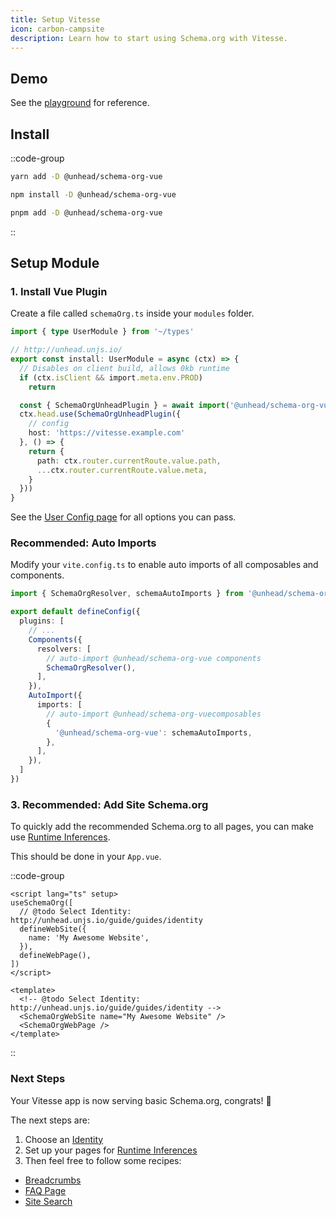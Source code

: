```yaml
---
title: Setup Vitesse
icon: carbon-campsite
description: Learn how to start using Schema.org with Vitesse.
---
```


## Demo

See the [playground](https://github.com/vueuse/schema-org/tree/main/playgrounds/vitesse) for reference.

## Install

::code-group

```bash [yarn]
yarn add -D @unhead/schema-org-vue
```

```bash [npm]
npm install -D @unhead/schema-org-vue
```

```bash [pnpm]
pnpm add -D @unhead/schema-org-vue
```

::


## Setup Module

### 1. Install Vue Plugin

Create a file called `schemaOrg.ts` inside your `modules` folder.

```ts [src/modules/schemaOrg.ts]
import { type UserModule } from '~/types'

// http://unhead.unjs.io/
export const install: UserModule = async (ctx) => {
  // Disables on client build, allows 0kb runtime
  if (ctx.isClient && import.meta.env.PROD)
    return

  const { SchemaOrgUnheadPlugin } = await import('@unhead/schema-org-vue')
  ctx.head.use(SchemaOrgUnheadPlugin({
    // config
    host: 'https://vitesse.example.com'
  }, () => {
    return {
      path: ctx.router.currentRoute.value.path,
      ...ctx.router.currentRoute.value.meta,
    }
  }))
}
```

See the [User Config page](/schema-org/guides/user-config) for all options you can pass.

### Recommended: Auto Imports

Modify your `vite.config.ts` to enable auto imports of all composables and components.

```ts [vite.config.ts]
import { SchemaOrgResolver, schemaAutoImports } from '@unhead/schema-org-vue'

export default defineConfig({
  plugins: [
    // ...
    Components({
      resolvers: [
        // auto-import @unhead/schema-org-vue components
        SchemaOrgResolver(),
      ],
    }),
    AutoImport({
      imports: [
        // auto-import @unhead/schema-org-vuecomposables
        {
          '@unhead/schema-org-vue': schemaAutoImports,
        },
      ],
    }),
  ]
})
```

### 3. Recommended: Add Site Schema.org

To quickly add the recommended Schema.org to all pages, you can make use [Runtime Inferences](/guide/getting-started/how-it-works#runtime-inferences).

This should be done in your `App.vue`.

::code-group

```vue [Composition API]
<script lang="ts" setup>
useSchemaOrg([
  // @todo Select Identity: http://unhead.unjs.io/guide/guides/identity
  defineWebSite({
    name: 'My Awesome Website',
  }),
  defineWebPage(),
])
</script>
```

```vue [Component API]
<template>
  <!-- @todo Select Identity: http://unhead.unjs.io/guide/guides/identity -->
  <SchemaOrgWebSite name="My Awesome Website" />
  <SchemaOrgWebPage />
</template>
```

::

### Next Steps

Your Vitesse app is now serving basic Schema.org, congrats! 🎉

The next steps are:
1. Choose an [Identity](/guide/guides/identity)
2. Set up your pages for [Runtime Inferences](/guide/getting-started/how-it-works#runtime-inferences)
3. Then feel free to follow some recipes:

- [Breadcrumbs](/guide/recipes/breadcrumbs)
- [FAQ Page](/guide/recipes/faq)
- [Site Search](/guide/recipes/site-search)
